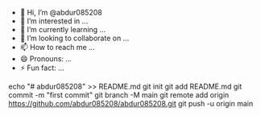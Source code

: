 - 👋 Hi, I’m @abdur085208
- 👀 I’m interested in ...
- 🌱 I’m currently learning ...
- 💞️ I’m looking to collaborate on ...
- 📫 How to reach me ...
- 😄 Pronouns: ...
- ⚡ Fun fact: ...

<!---
abdur085208/abdur085208 is a ✨ special ✨ repository because its `README.md` (this file) appears on your GitHub profile.
You can click the Preview link to take a look at your changes.
--->
echo "# abdur085208" >> README.md
git init
git add README.md
git commit -m "first commit"
git branch -M main
git remote add origin https://github.com/abdur085208/abdur085208.git
git push -u origin main
